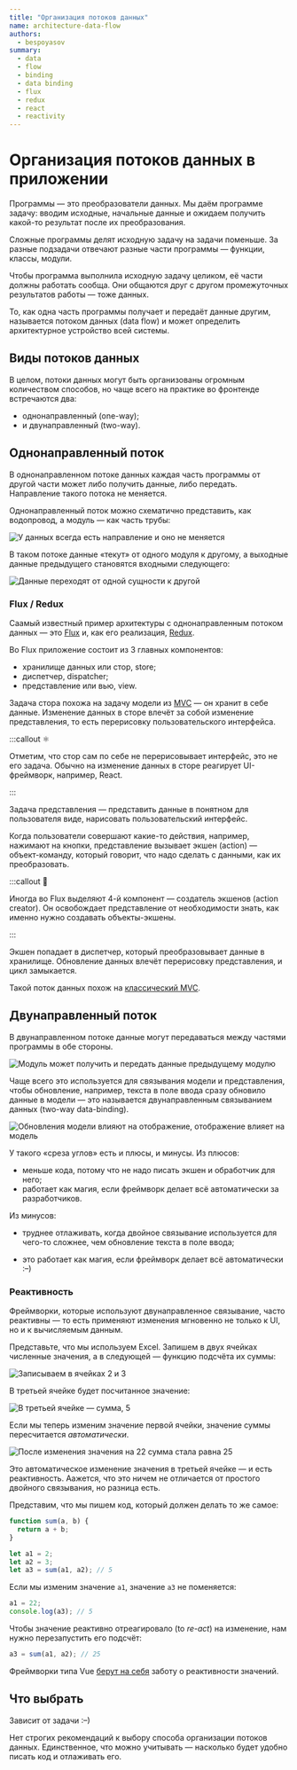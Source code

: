 ```yaml
---
title: "Организация потоков данных"
name: architecture-data-flow
authors:
  - bespoyasov
summary:
  - data
  - flow
  - binding
  - data binding
  - flux
  - redux
  - react
  - reactivity
---
```


# Организация потоков данных в приложении

Программы — это преобразователи данных. Мы даём программе задачу: вводим исходные, начальные данные и ожидаем получить какой-то результат после их преобразования.

Сложные программы делят исходную задачу на задачи поменьше. За разные подзадачи отвечают разные части программы — функции, классы, модули.

Чтобы программа выполнила исходную задачу целиком, её части должны работать сообща. Они общаются друг с другом промежуточных результатов работы — тоже данных.

То, как одна часть программы получает и передаёт данные другим, называется потоком данных (data flow) и может определить архитектурное устройство всей системы.

## Виды потоков данных

В целом, потоки данных могут быть организованы огромным количеством способов, но чаще всего на практике во фронтенде встречаются два:

- однонаправленный (one-way);
- и двунаправленный (two-way).

## Однонаправленный поток

В однонаправленном потоке данных каждая часть программы от другой части может либо получить данные, либо передать. Направление такого потока не меняется.

Однонаправленный поток можно схематично представить, как водопровод, а модуль — как часть трубы:

![У данных всегда есть направление и оно не меняется](images/data-flow-one-way.png)

В таком потоке данные «текут» от одного модуля к другому, а выходные данные предыдущего становятся входными следующего:

![Данные переходят от одной сущности к другой](images/data-flow-one-way-diagram.png)

### Flux / Redux

Саамый известный пример архитектуры с однонаправленным потоком данных — это [Flux](https://facebook.github.io/flux/) и, как его реализация, [Redux](https://redux.js.org).

Во Flux приложение состоит из 3 главных компонентов:

- хранилище данных или стор, store;
- диспетчер, dispatcher;
- представление или вью, view.

Задача стора похожа на задачу модели из [MVC](/js/articles/architecture-mvc) — он хранит в себе данные. Изменение данных в сторе влечёт за собой изменение представления, то есть перерисовку пользовательского интерфейса.

:::callout ⚛️

Отметим, что стор сам по себе не перерисовывает интерфейс, это не его задача. Обычно на изменение данных в сторе реагирует UI-фреймворк, например, React.

:::

Задача представления — представить данные в понятном для пользователя виде, нарисовать пользовательский интерфейс.

Когда пользователи совершают какие-то действия, например, нажимают на кнопки, представление вызывает экшен (action) — объект-команду, который говорит, что надо сделать с данными, как их преобразовать.

:::callout 🤖

Иногда во Flux выделяют 4-й компонент — создатель экшенов (action creator). Он освобождает представление от необходимости знать, как именно нужно создавать объекты-экшены.

:::

Экшен попадает в диспетчер, который преобразовывает данные в хранилище. Обновление данных влечёт перерисовку представления, и цикл замыкается.

Такой поток данных похож на [классический MVC](/js/articles/architecture-mvc/#vzaimodeystvie-komponentov).

## Двунаправленный поток

В двунаправленном потоке данные могут передаваться между частями программы в обе стороны.

![Модуль может получить и передать данные предыдущему модулю](images/data-flow-two-way.png)

Чаще всего это используется для связывания модели и представления, чтобы обновление, например, текста в поле ввода сразу обновило данные в модели — это называется двунаправленным связыванием данных (two-way data-binding).

![Обновления модели влияют на отображение, отображение влияет на модель](images/data-flow-data-binding.png)

У такого «среза углов» есть и плюсы, и минусы. Из плюсов:

- меньше кода, потому что не надо писать экшен и обработчик для него;
- работает как магия, если фреймворк делает всё автоматически за разработчиков.

Из минусов:

- труднее отлаживать, когда двойное связывание используется для чего-то сложнее, чем обновление текста в поле ввода;

- это работает как магия, если фреймворк делает всё автоматически :–)

### Реактивность

Фреймворки, которые используют двунаправленное связывание, часто реактивны — то есть применяют изменения мгновенно не только к UI, но и к вычисляемым данным.

Представьте, что мы используем Excel. Запишем в двух ячейках численные значения, а в следующей — функцию подсчёта их суммы:

![Записываем в ячейках 2 и 3](images/sum-1.png)

В третьей ячейке будет посчитанное значение:

![В третьей ячейке — сумма, 5](images/sum-2.png)

Если мы теперь изменим значение первой ячейки, значение суммы пересчитается _автоматически_.

![После изменения значения на 22 сумма стала равна 25](images/sum-3.png)

Это автоматическое изменение значения в третьей ячейке — и есть реактивность. Аажется, что это ничем не отличается от простого двойного связывания, но разница есть.

Представим, что мы пишем код, который должен делать то же самое:

```js
function sum(a, b) {
  return a + b;
}

let a1 = 2;
let a2 = 3;
let a3 = sum(a1, a2); // 5
```

Если мы изменим значение `a1`, значение `a3` не поменяется:

```js
a1 = 22;
console.log(a3); // 5
```

Чтобы значение реактивно отреагировало (to _re-act_) на изменение, нам нужно перезапустить его подсчёт:

```js
a3 = sum(a1, a2); // 25
```

Фреймворки типа Vue [берут на себя](https://v3.vuejs.org/guide/reactivity.html#how-vue-knows-what-code-is-running) заботу о реактивности значений.

## Что выбрать

Зависит от задачи :–)

Нет строгих рекомендаций к выбору способа организации потоков данных. Единственное, что можно учитывать — насколько будет удобно писать код и отлаживать его.
